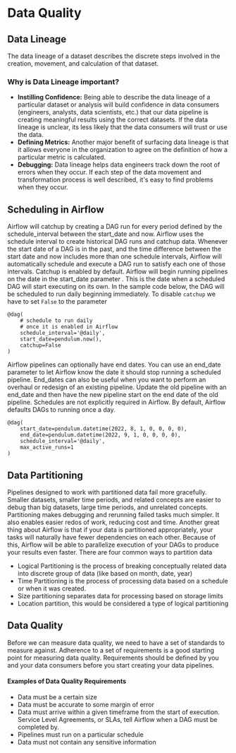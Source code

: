 # Data Quality

## Data Lineage
The data lineage of a dataset describes the discrete steps involved in the creation, movement, and calculation of that dataset.

### Why is Data Lineage important?
- **Instilling Confidence:** Being able to describe the data lineage of a particular dataset or analysis will build confidence in data consumers (engineers, analysts, data scientists, etc.) that our data pipeline is creating meaningful results using the correct datasets. If the data lineage is unclear, its less likely that the data consumers will trust or use the data.
- **Defining Metrics:** Another major benefit of surfacing data lineage is that it allows everyone in the organization to agree on the definition of how a particular metric is calculated.
- **Debugging:** Data lineage helps data engineers track down the root of errors when they occur. If each step of the data movement and transformation process is well described, it's easy to find problems when they occur.

## Scheduling in Airflow
Airflow will catchup by creating a DAG run for every period defined by the schedule_interval between the start_date and now. Airflow uses the schedule interval to create historical DAG runs and catchup data. Whenever the start date of a DAG is in the past, and the time difference between the start date and now includes more than one schedule intervals, Airflow will automatically schedule and execute a DAG run to satisfy each one of those intervals. Catchup is enabled by default. Airflow will begin running pipelines on the date in the start_date parameter . This is the date when a scheduled DAG will start executing on its own. In the sample code below, the DAG will be scheduled to run daily beginning immediately. To disable `catchup` we have to set `False` to the parameter
```
@dag(
    # schedule to run daily
    # once it is enabled in Airflow
    schedule_interval='@daily',
    start_date=pendulum.now(),
    catchup=False
)
```

Airflow pipelines can optionally have end dates. You can use an end_date parameter to let Airflow know the date it should stop running a scheduled pipeline. End_dates can also be useful when you want to perform an overhaul or redesign of an existing pipeline. Update the old pipeline with an end_date and then have the new pipeline start on the end date of the old pipeline. Schedules are not explicitly required in Airflow. By default, Airflow defaults DAGs to running once a day.
```
@dag(
    start_date=pendulum.datetime(2022, 8, 1, 0, 0, 0, 0),
    end_date=pendulum.datetime(2022, 9, 1, 0, 0, 0, 0),
    schedule_interval='@daily',
    max_active_runs=1    
)
```

## Data Partitioning
Pipelines designed to work with partitioned data fail more gracefully. Smaller datasets, smaller time periods, and related concepts are easier to debug than big datasets, large time periods, and unrelated concepts. Partitioning makes debugging and rerunning failed tasks much simpler. It also enables easier redos of work, reducing cost and time. Another great thing about Airflow is that if your data is partitioned appropriately, your tasks will naturally have fewer dependencies on each other. Because of this, Airflow will be able to parallelize execution of your DAGs to produce your results even faster. There are four  common ways to partition data 
- Logical Partitioning is the process of breaking conceptually related data into discrete group of data (like based on month, date, year)
- Time Partitioning is the process of processing data based on a schedule or when it was created.
- Size partitioning separates data for processing based on storage limits
- Location partition, this would be considered a type of logical partitioning

## Data Quality
Before we can measure data quality, we need to have a set of standards to measure against. Adherence to a set of requirements is a good starting point for measuring data quality. Requirements should be defined by you and your data consumers before you start creating your data pipelines. 

#### Examples of Data Quality Requirements
- Data must be a certain size
- Data must be accurate to some margin of error
- Data must arrive within a given timeframe from the start of execution. Service Level Agreements, or SLAs, tell Airflow when a DAG must be completed by.
- Pipelines must run on a particular schedule
- Data must not contain any sensitive information

